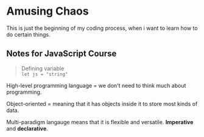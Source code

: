# Amusing Chaos
 
This is just the beginning of my coding process, when i want to learn how to do certain things.

## Notes for JavaScript Course

> Defining variable  
> `let js = "string"`

High-level programming language = we don't need to think much about programming.

Object-oriented = meaning that it has objects inside it to store most kinds of data.

Multi-paradigm langauge means that it is flexible and versatile. **Imperative** and **declarative**.
